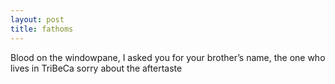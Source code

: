 ```yaml
---
layout: post
title: fathoms
---
```



Blood on the windowpane, 
I asked you for your brother’s name, 
the one who lives in TriBeCa 
sorry about the aftertaste 